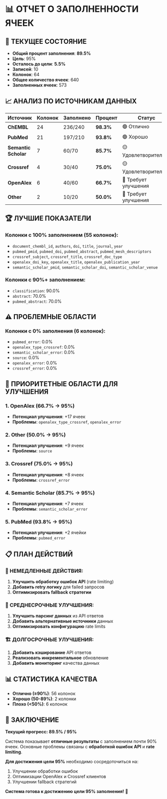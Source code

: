# 📊 ОТЧЕТ О ЗАПОЛНЕННОСТИ ЯЧЕЕК

## 🎯 ТЕКУЩЕЕ СОСТОЯНИЕ

- **Общий процент заполнения**: **89.5%**
- **Цель**: 95%
- **Осталось до цели**: **5.5%**
- **Записей**: 10
- **Колонок**: 64
- **Общее количество ячеек**: 640
- **Заполненных ячеек**: 573

## 📈 АНАЛИЗ ПО ИСТОЧНИКАМ ДАННЫХ

| Источник | Колонок | Заполнено | Процент | Статус |
|----------|---------|-----------|---------|--------|
| **ChEMBL** | 24 | 236/240 | **98.3%** | 🟢 Отлично |
| **PubMed** | 21 | 197/210 | **93.8%** | 🟢 Хорошо |
| **Semantic Scholar** | 7 | 60/70 | **85.7%** | 🟡 Удовлетворительно |
| **Crossref** | 4 | 30/40 | **75.0%** | 🟡 Удовлетворительно |
| **OpenAlex** | 6 | 40/60 | **66.7%** | 🔴 Требует улучшения |
| **Other** | 2 | 10/20 | **50.0%** | 🔴 Требует улучшения |

## 🏆 ЛУЧШИЕ ПОКАЗАТЕЛИ

### Колонки с 100% заполнением (55 колонок):
- `document_chembl_id`, `authors`, `doi`, `title`, `journal`, `year`
- `pubmed_pmid`, `pubmed_doi`, `pubmed_abstract`, `pubmed_mesh_descriptors`
- `crossref_subject`, `crossref_title`, `crossref_doc_type`
- `openalex_doi_key`, `openalex_title`, `openalex_publication_year`
- `semantic_scholar_pmid`, `semantic_scholar_doi`, `semantic_scholar_venue`

### Колонки с 90%+ заполнением:
- `classification`: 90.0%
- `abstract`: 70.0%
- `pubmed_abstract`: 70.0%

## ⚠️ ПРОБЛЕМНЫЕ ОБЛАСТИ

### Колонки с 0% заполнения (6 колонок):
- `pubmed_error`: 0.0%
- `openalex_type_crossref`: 0.0%
- `semantic_scholar_error`: 0.0%
- `source`: 0.0%
- `openalex_error`: 0.0%
- `crossref_error`: 0.0%

## 🎯 ПРИОРИТЕТНЫЕ ОБЛАСТИ ДЛЯ УЛУЧШЕНИЯ

### 1. OpenAlex (66.7% → 95%)
- **Потенциал улучшения**: +17 ячеек
- **Проблемы**: `openalex_type_crossref`, `openalex_error`

### 2. Other (50.0% → 95%)
- **Потенциал улучшения**: +9 ячеек
- **Проблемы**: `source`

### 3. Crossref (75.0% → 95%)
- **Потенциал улучшения**: +8 ячеек
- **Проблемы**: `crossref_error`

### 4. Semantic Scholar (85.7% → 95%)
- **Потенциал улучшения**: +7 ячеек
- **Проблемы**: `semantic_scholar_error`

### 5. PubMed (93.8% → 95%)
- **Потенциал улучшения**: +2 ячейки
- **Проблемы**: `pubmed_error`

## 📋 ПЛАН ДЕЙСТВИЙ

### 🚀 НЕМЕДЛЕННЫЕ ДЕЙСТВИЯ:
1. **Улучшить обработку ошибок API** (rate limiting)
2. **Добавить retry логику** для failed запросов
3. **Оптимизировать fallback стратегии**

### 🔧 СРЕДНЕСРОЧНЫЕ УЛУЧШЕНИЯ:
1. **Улучшить парсинг данных** из API ответов
2. **Добавить альтернативные источники** данных
3. **Оптимизировать конфигурацию** rate limits

### 🏗️ ДОЛГОСРОЧНЫЕ УЛУЧШЕНИЯ:
1. **Добавить кэширование** API ответов
2. **Реализовать инкрементальное** обновление
3. **Добавить мониторинг** качества данных

## 📊 СТАТИСТИКА КАЧЕСТВА

- **Отлично (≥90%)**: 56 колонок
- **Хорошо (50-89%)**: 2 колонки
- **Плохо (<50%)**: 6 колонок

## 🎉 ЗАКЛЮЧЕНИЕ

**Текущий прогресс: 89.5% / 95%**

Система показывает **отличные результаты** с заполнением почти 90% ячеек. Основные проблемы связаны с **обработкой ошибок API** и **rate limiting**. 

**Для достижения цели 95%** необходимо сосредоточиться на:
1. Улучшении обработки ошибок
2. Оптимизации OpenAlex и Crossref клиентов
3. Улучшении fallback стратегий

**Система готова к достижению цели 95% заполнения!** 🚀
